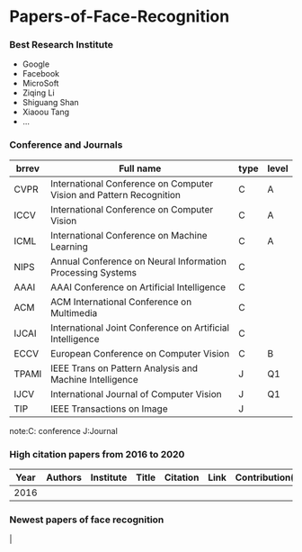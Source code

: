 # Papers-of-Face-Recognition
### Best Research Institute
* Google
* Facebook
* MicroSoft
* Ziqing Li
* Shiguang Shan
* Xiaoou Tang
* ...

### Conference and Journals
|brrev|Full name|type|level|
|---|---|---|---|
|CVPR|International Conference on Computer Vision and Pattern Recognition|C| A|
|ICCV|International Conference on Computer Vision|C| A|
|ICML|International Conference on Machine Learning|C|A|
|NIPS|Annual Conference on Neural Information Processing Systems|C|
|AAAI|AAAI Conference on Artificial Intelligence|C|
|ACM |ACM International Conference on Multimedia|C|
|IJCAI|International Joint Conference on Artificial Intelligence|C|
|ECCV|European Conference on Computer Vision|C|B|
|TPAMI|IEEE Trans on Pattern Analysis and Machine Intelligence|J|Q1|
|IJCV| International Journal of Computer Vision|J|Q1|
|TIP|IEEE Transactions on Image |J|

note:C: conference  J:Journal

### High citation papers from 2016 to 2020
|Year| Authors|Institute|Title|Citation|Link|Contribution(idea)|
|---|---|---|---|---|---|---|
|2016|





### Newest papers of face recognition
|
